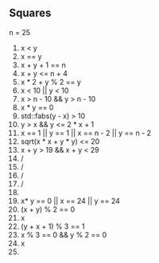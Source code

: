 ## Squares
n = 25

 1) x < y
 2) x == y
 3) x + y + 1 == n
 4) x + y <= n + 4
 5) x * 2 + y % 2 == y
 6) x < 10 || y < 10
 7) x > n - 10 && y > n - 10
 8) x * y == 0
 9) std::fabs(y - x) > 10
 10) y > x && y <= 2 * x + 1
 11) x == 1 || y == 1 || x == n - 2 || y == n - 2
 12) sqrt(x * x + y * y) <= 20
 13) x + y > 19 && x + y < 29
 14)  /
 15)  /
 16)  /
 17)  /
 18)  
 19) x* y == 0 || x == 24 || y == 24
 20) (x + y) % 2 == 0
 21) x
 22) (y + x + 1) % 3 == 1
 23) x % 3 == 0 && y % 2 == 0
 24) x
 25) 




